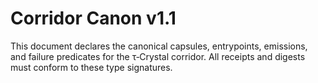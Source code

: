 # Corridor Canon v1.1
This document declares the canonical capsules, entrypoints, emissions, and failure predicates for the τ‑Crystal corridor. All receipts and digests must conform to these type signatures.
